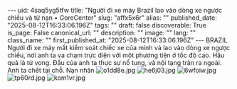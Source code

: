 --- uid: 4saq5yg5tfw title: "Người đi xe máy Brazil lao vào dòng xe ngược chiều và tử nạn • GoreCenter" slug: "affx5x6r" alias: "" published_date: "2025-08-12T16:33:06.196Z" tags: "" draft: false discoverable: True is_page: False canonical_url: "" description: "" image: "" lang: "" class_name: "" first_published_at: "2025-08-12T16:33:06.196Z" --- BRAZIL Người đi xe máy mất kiểm soát chiếc xe của mình và lao vào dòng xe ngược chiều, nơi anh ta va chạm trực diện với một phương tiện ở tốc độ cao. Hậu quả là tử vong. Đầu của anh ta thực sự nổ tung, và nội tạng tràn ra ngoài. Anh ta chết tại chỗ. Nạn nhân ![o1dd8e.jpg](https://files.catbox.moe/o1dd8e.jpg) ![he6j03.jpg](https://files.catbox.moe/he6j03.jpg) ![6wfoiw.jpg](https://files.catbox.moe/6wfoiw.jpg) ![tp60rd.jpg](https://files.catbox.moe/tp60rd.jpg) ![kom1vr.jpg](https://files.catbox.moe/kom1vr.jpg)